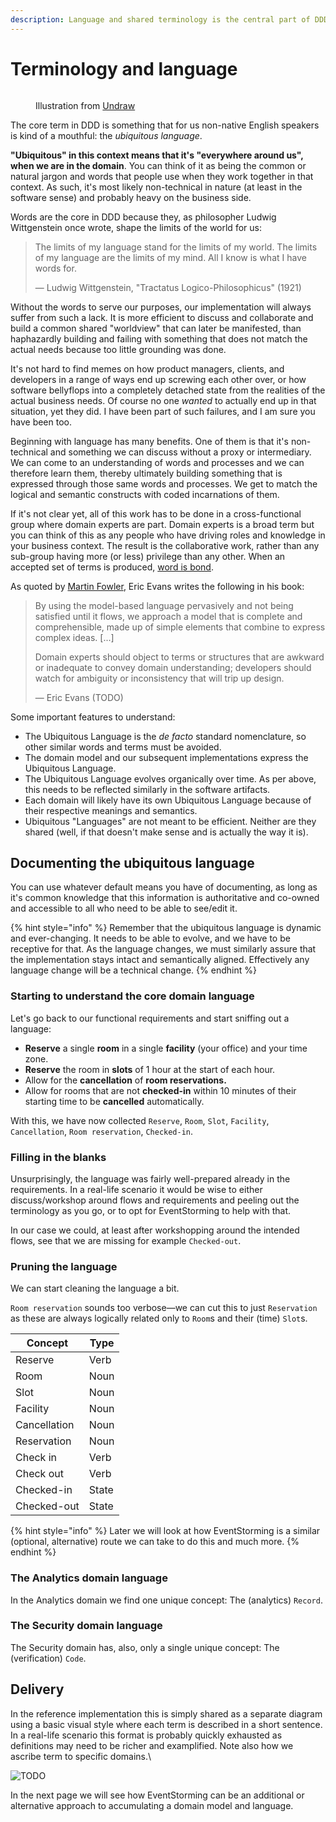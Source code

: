 ```yaml
---
description: Language and shared terminology is the central part of DDD.
---
```


# Terminology and language

<figure><img src="../.gitbook/assets/undraw_Word_of_mouth_re_ndo0.png" alt=""><figcaption><p>Illustration from <a href="https://undraw.co/">Undraw</a></p></figcaption></figure>

The core term in DDD is something that for us non-native English speakers is kind of a mouthful: the _ubiquitous language_.

**"Ubiquitous" in this context means that it's "everywhere around us", when we are in the domain**. You can think of it as being the common or natural jargon and words that people use when they work together in that context. As such, it's most likely non-technical in nature (at least in the software sense) and probably heavy on the business side.

Words are the core in DDD because they, as philosopher Ludwig Wittgenstein once wrote, shape the limits of the world for us:

> The limits of my language stand for the limits of my world. The limits of my language are the limits of my mind. All I know is what I have words for.
>
> — Ludwig Wittgenstein, "Tractatus Logico-Philosophicus" (1921)

Without the words to serve our purposes, our implementation will always suffer from such a lack. It is more efficient to discuss and collaborate and build a common shared "worldview" that can later be manifested, than haphazardly building and failing with something that does not match the actual needs because too little grounding was done.

It's not hard to find memes on how product managers, clients, and developers in a range of ways end up screwing each other over, or how software bellyflops into a completely detached state from the realities of the actual business needs. Of course no one _wanted_ to actually end up in that situation, yet they did. I have been part of such failures, and I am sure you have been too.

Beginning with language has many benefits. One of them is that it's non-technical and something we can discuss without a proxy or intermediary. We can come to an understanding of words and processes and we can therefore learn them, thereby ultimately building something that is expressed through those same words and processes. We get to match the logical and semantic constructs with coded incarnations of them.

If it's not clear yet, all of this work has to be done in a cross-functional group where domain experts are part. Domain experts is a broad term but you can think of this as any people who have driving roles and knowledge in your business context. The result is the collaborative work, rather than any sub-group having more (or less) privilege than any other. When an accepted set of terms is produced, [word is bond](https://www.urbandictionary.com/define.php?term=Word%20is%20bond).

As quoted by [Martin Fowler](https://martinfowler.com/bliki/UbiquitousLanguage.html), Eric Evans writes the following in his book:

> By using the model-based language pervasively and not being satisfied until it flows, we approach a model that is complete and comprehensible, made up of simple elements that combine to express complex ideas. \[...]
>
> Domain experts should object to terms or structures that are awkward or inadequate to convey domain understanding; developers should watch for ambiguity or inconsistency that will trip up design.
>
> — Eric Evans (TODO)

Some important features to understand:

* The Ubiquitous Language is the _de facto_ standard nomenclature, so other similar words and terms must be avoided.
* The domain model and our subsequent implementations express the Ubiquitous Language.
* The Ubiquitous Language evolves organically over time. As per above, this needs to be reflected similarly in the software artifacts.
* Each domain will likely have its own Ubiquitous Language because of their respective meanings and semantics.
* Ubiquitous "Languages" are not meant to be efficient. Neither are they shared (well, if that doesn't make sense and is actually the way it is).

## Documenting the ubiquitous language

You can use whatever default means you have of documenting, as long as it's common knowledge that this information is authoritative and co-owned and accessible to all who need to be able to see/edit it.

{% hint style="info" %}
Remember that the ubiquitous language is dynamic and ever-changing. It needs to be able to evolve, and we have to be receptive for that. As the language changes, we must similarly assure that the implementation stays intact and semantically aligned. Effectively any language change will be a technical change.
{% endhint %}

### Starting to understand the core domain language

Let's go back to our functional requirements and start sniffing out a language:

* **Reserve** a single **room** in a single **facility** (your office) and your time zone.
* **Reserve** the room in **slots** of 1 hour at the start of each hour.
* Allow for the **cancellation** of **room reservations.**
* Allow for rooms that are not **checked-in** within 10 minutes of their starting time to be **cancelled** automatically.

With this, we have now collected `Reserve`, `Room`, `Slot`, `Facility`, `Cancellation`, `Room reservation`, `Checked-in`.

### Filling in the blanks

Unsurprisingly, the language was fairly well-prepared already in the requirements. In a real-life scenario it would be wise to either discuss/workshop around flows and requirements and peeling out the terminology as you go, or to opt for EventStorming to help with that.

In our case we could, at least after workshopping around the intended flows, see that we are missing for example `Checked-out`.

### Pruning the language

We can start cleaning the language a bit.

`Room reservation` sounds too verbose—we can cut this to just `Reservation` as these are always logically related only to `Room`s and their (time) `Slot`s.

| Concept      | Type  |
| ------------ | ----- |
| Reserve      | Verb  |
| Room         | Noun  |
| Slot         | Noun  |
| Facility     | Noun  |
| Cancellation | Noun  |
| Reservation  | Noun  |
| Check in     | Verb  |
| Check out    | Verb  |
| Checked-in   | State |
| Checked-out  | State |

{% hint style="info" %}
Later we will look at how EventStorming is a similar (optional, alternative) route we can take to do this and much more.
{% endhint %}

### The Analytics domain language

In the Analytics domain we find one unique concept: The (analytics) `Record`.

### The Security domain language

The Security domain has, also, only a single unique concept: The (verification) `Code`.

## Delivery

In the reference implementation this is simply shared as a separate diagram using a basic visual style where each term is described in a short sentence. In a real-life scenario this format is probably quickly exhausted as definitions may need to be richer and examplified. Note also how we ascribe term to specific domains.\


![TODO](<../.gitbook/assets/Get-A-Room Ubiquitous Language.png>)

In the next page we will see how EventStorming can be an additional or alternative approach to accumulating a domain model and language.
